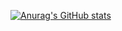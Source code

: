 [![Anurag's GitHub stats](https://github-readme-stats.vercel.app/api?username=wadadones&theme=react)](https://github.com/anuraghazra/github-readme-stats)
